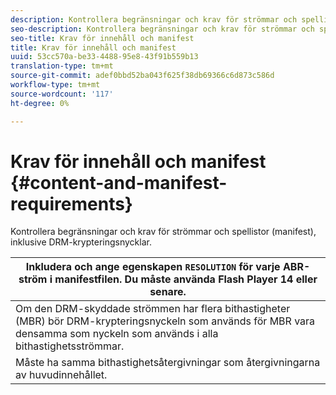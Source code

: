 ```yaml
---
description: Kontrollera begränsningar och krav för strömmar och spellistor (manifest), inklusive DRM-krypteringsnycklar.
seo-description: Kontrollera begränsningar och krav för strömmar och spellistor (manifest), inklusive DRM-krypteringsnycklar.
seo-title: Krav för innehåll och manifest
title: Krav för innehåll och manifest
uuid: 53cc570a-be33-4488-95e8-43f91b559b13
translation-type: tm+mt
source-git-commit: adef0bbd52ba043f625f38db69366c6d873c586d
workflow-type: tm+mt
source-wordcount: '117'
ht-degree: 0%

---
```



# Krav för innehåll och manifest {#content-and-manifest-requirements}

Kontrollera begränsningar och krav för strömmar och spellistor (manifest), inklusive DRM-krypteringsnycklar.

| Inkludera och ange egenskapen `RESOLUTION` för varje ABR-ström i manifestfilen. Du måste använda Flash Player 14 eller senare. |
|---|
| Om den DRM-skyddade strömmen har flera bithastigheter (MBR) bör DRM-krypteringsnyckeln som används för MBR vara densamma som nyckeln som används i alla bithastighetsströmmar. |
| Måste ha samma bithastighetsåtergivningar som återgivningarna av huvudinnehållet. |